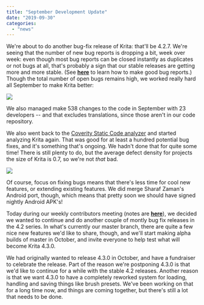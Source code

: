 ```yaml
---
title: "September Development Update"
date: "2019-09-30"
categories: 
  - "news"
---
```


We're about to do another bug-fix release of Krita: that'll be 4.2.7. We're seeing that the number of new bug reports is dropping a bit, week over week: even though most bug reports can be closed instantly as duplicates or not bugs at all, that's probably a sign that our stable releases are getting more and more stable. (See **[here](https://docs.krita.org/en/untranslatable_pages/reporting_bugs.html)** to learn how to make good bug reports.) Though the total number of open bugs remains high, we worked really hard all September to make Krita better:

[![](/images/posts/2019/bugs_september.png)](https://krita.org/wp-content/uploads/2019/09/bugs_september.png)

We also managed make 538 changes to the code in September with 23 developers -- and that excludes translations, since those aren't in our code repository.

We also went back to the [Coverity Static Code analyzer](https://scan.coverity.com/projects/krita?tab=overview) and started analyzing Krita again. That was good for at least a hundred potential bug fixes, and it's something that's ongoing. We hadn't done that for quite some time! There is still plenty to do, but the average defect density for projects the size of Krita is 0.7, so we're not _that_ bad.

[![](/images/posts/2019/Screenshot_20190930_154506.png)](https://krita.org/wp-content/uploads/2019/09/Screenshot_20190930_154506.png)

Of course, focus on fixing bugs means that there's less time for cool new features, or extending existing features. We did merge Sharaf Zaman's Android port, though, which means that pretty soon we should have signed nightly Android APK's!

Today during our weekly contributors meeting (notes are **[here](https://docs.google.com/document/d/1_GLkMJTtr5o-ruFRkA-14EQLPVvvoF7hILYyLuYoips/edit#)**), we decided we wanted to continue and do another couple of montly bug fix releases in the 4.2 series. In what's currently our master branch, there are quite a few nice new features we'd like to share, though, and we'll start making alpha builds of master in October, and invite everyone to help test what will become Krita 4.3.0.

We had originally wanted to release 4.3.0 in October, and have a fundraiser to celebrate the release. Part of the reason we're postponing 4.3.0 is that we'd like to continue for a while with the stable 4.2 releases. Another reason is that we want 4.3.0 to have a completely reworked system for loading, handling and saving things like brush presets. We've been working on that for a long time now, and things are coming together, but there's still a lot that needs to be done.
